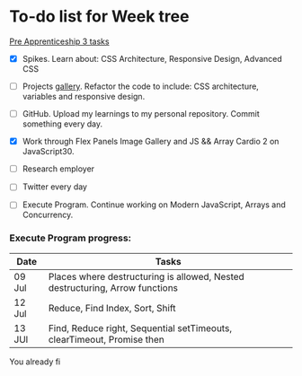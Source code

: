 # To-do list for Week tree
[Pre Apprenticeship 3 tasks](https://learn.foundersandcoders.com/course/syllabus/pre-app-3/schedule/)
- [x] Spikes. Learn about: CSS Architecture, Responsive Design, Advanced CSS
- [ ] Projects [gallery](https://learn.foundersandcoders.com/course/syllabus/pre-app-3/project/). Refactor the code to include: CSS architecture, variables and responsive design.
- [ ] GitHub. Upload my learnings to my personal repository. Commit something every day.
- [x] Work through Flex Panels Image Gallery and JS && Array Cardio 2 on JavaScript30.
- [ ] Research employer
- [ ] Twitter every day
- [ ] Execute Program. Continue working on Modern JavaScript, Arrays and Concurrency.


### Execute Program progress:
Date | Tasks
------------ | -------------
09 Jul | Places where destructuring is allowed, Nested destructuring, Arrow functions
12 Jul | Reduce, Find Index, Sort, Shift
13 JUl | Find, Reduce right, Sequential setTimeouts, clearTimeout, Promise then
You already fi
